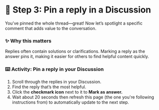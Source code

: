 <!--
  <<< Author notes: Step 3 >>>
  Start this step by acknowledging the previous step.
  Define terms and link to docs.github.com.
  Historic note: this step combines the commend, approve, and needs changes steps from the previous version.
-->

# 📍 Step 3: Pin a reply in a Discussion

You’ve pinned the whole thread—great! Now let’s spotlight a specific comment that adds value to the conversation.

### ✨ Why this matters
Replies often contain solutions or clarifications. Marking a reply as the answer pins it, making it easier for others to find helpful content quickly.

### :keyboard: Activity: Pin a reply in your Discussion
1. Scroll through the replies in your Discussion.
2. Find the reply that’s the most helpful.
3. Click the **checkmark icon** next to it to **Mark as answer.**
4. Wait about 20 seconds then refresh this page (the one you're following instructions from) to automatically update to the next step.
